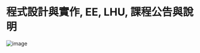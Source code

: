 # 程式設計與實作, EE, LHU, 課程公告與說明
![image](https://github.com/xiang3304/xiang334/assets/167154090/a46a28de-f0ec-4af0-ad55-8d23d784931e)
